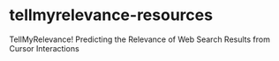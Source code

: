 tellmyrelevance-resources
=========================

TellMyRelevance! Predicting the Relevance of Web Search Results from Cursor Interactions
